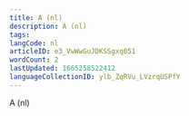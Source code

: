 ```yaml
---
title: A (nl)
description: A (nl)
tags: 
langCode: nl
articleID: e3_VwWwGuJDKSSgxq051
wordCount: 2
lastUpdated: 1665258522412
languageCollectionID: ylb_ZqRVu_LVzrqUSPfY
---
```


A (nl)
